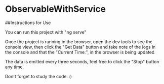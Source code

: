 # ObservableWithService

##Instructions for Use

You can run this project with "ng serve"

Once the project is running in the browser, open the dev tools to see the console view, then click the "Get Data" button and take 
note of the logs in the console and that the "Current Time:", in the browser is being updated.

The data is emitted every three seconds, feel free to click the "Stop" button any time.

Don't forget to study the code. :)